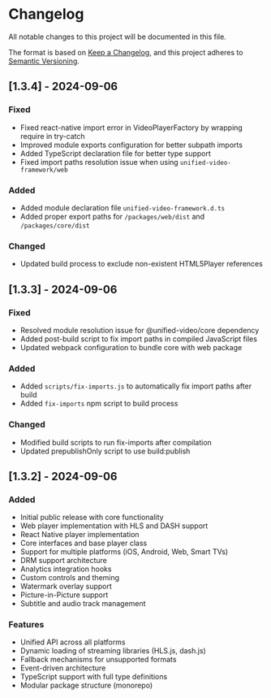 # Changelog

All notable changes to this project will be documented in this file.

The format is based on [Keep a Changelog](https://keepachangelog.com/en/1.0.0/),
and this project adheres to [Semantic Versioning](https://semver.org/spec/v2.0.0.html).

## [1.3.4] - 2024-09-06

### Fixed
- Fixed react-native import error in VideoPlayerFactory by wrapping require in try-catch
- Improved module exports configuration for better subpath imports
- Added TypeScript declaration file for better type support
- Fixed import paths resolution issue when using `unified-video-framework/web`

### Added
- Added module declaration file `unified-video-framework.d.ts`
- Added proper export paths for `/packages/web/dist` and `/packages/core/dist`

### Changed
- Updated build process to exclude non-existent HTML5Player references

## [1.3.3] - 2024-09-06

### Fixed
- Resolved module resolution issue for @unified-video/core dependency
- Added post-build script to fix import paths in compiled JavaScript files
- Updated webpack configuration to bundle core with web package

### Added
- Added `scripts/fix-imports.js` to automatically fix import paths after build
- Added `fix-imports` npm script to build process

### Changed
- Modified build scripts to run fix-imports after compilation
- Updated prepublishOnly script to use build:publish

## [1.3.2] - 2024-09-06

### Added
- Initial public release with core functionality
- Web player implementation with HLS and DASH support
- React Native player implementation
- Core interfaces and base player class
- Support for multiple platforms (iOS, Android, Web, Smart TVs)
- DRM support architecture
- Analytics integration hooks
- Custom controls and theming
- Watermark overlay support
- Picture-in-Picture support
- Subtitle and audio track management

### Features
- Unified API across all platforms
- Dynamic loading of streaming libraries (HLS.js, dash.js)
- Fallback mechanisms for unsupported formats
- Event-driven architecture
- TypeScript support with full type definitions
- Modular package structure (monorepo)
